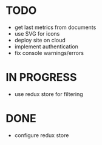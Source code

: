 # TODO

- get last metrics from documents
- use SVG for icons
- deploy site on cloud
- implement authentication
- fix console warnings/errors

# IN PROGRESS

- use redux store for filtering

# DONE

- configure redux store
